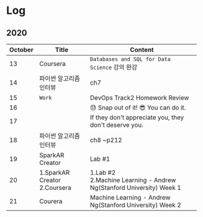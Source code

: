 # Log

## 2020
|October|Title|Content|
|-|-|-|
|13|Coursera| `Databases and SQL for Data Science` 강의 완강|
|14|파이썬 알고리즘 인터뷰|ch7|
|15|`Work`|DevOps Track2 Homework Review|
|16||😓 Snap out of it! 😎 You can do it.|
|17||If they don't appreciate you, they don't deserve you.|
|18|파이썬 알고리즘 인터뷰|ch8 ~p212|
|19|SparkAR Creator|Lab #1|
|20|1.SparkAR Creator <br> 2.Coursera|1.Lab #2<br>2.Machine Learning - Andrew Ng(Stanford University) Week 1|
|21|Courera|Machine Learning - Andrew Ng(Stanford University) Week 2|